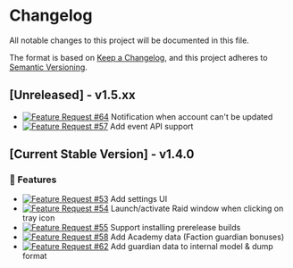 # Changelog

All notable changes to this project will be documented in this file.

The format is based on [Keep a Changelog](https://keepachangelog.com/en/1.0.0/),
and this project adheres to [Semantic Versioning](https://semver.org/spec/v2.0.0.html).

## [Unreleased] - v1.5.xx

- [![Feature Request #64](https://img.shields.io/badge/Feature-%2364-yellowgreen)](https://github.com/raid-toolkit/raid-toolkit-sdk/issues/64) Notification when account can't be updated
- [![Feature Request #57](https://img.shields.io/badge/Feature-%2357-yellowgreen)](https://github.com/raid-toolkit/raid-toolkit-sdk/issues/57) Add event API support

## [Current Stable Version] - v1.4.0

### 🚀 Features

- [![Feature Request #53](https://img.shields.io/badge/Feature-%2353-yellowgreen)](https://github.com/raid-toolkit/raid-toolkit-sdk/issues/53) Add settings UI
- [![Feature Request #54](https://img.shields.io/badge/Feature-%2354-yellowgreen)](https://github.com/raid-toolkit/raid-toolkit-sdk/issues/54) Launch/activate Raid window when clicking on tray icon
- [![Feature Request #55](https://img.shields.io/badge/Feature-%2355-yellowgreen)](https://github.com/raid-toolkit/raid-toolkit-sdk/issues/55) Support installing prerelease builds
- [![Feature Request #58](https://img.shields.io/badge/Feature-%2358-yellowgreen)](https://github.com/raid-toolkit/raid-toolkit-sdk/issues/58) Add Academy data (Faction guardian bonuses)
- [![Feature Request #62](https://img.shields.io/badge/Feature-%2362-yellowgreen)](https://github.com/raid-toolkit/raid-toolkit-sdk/issues/62) Add guardian data to internal model & dump format
